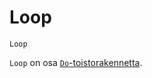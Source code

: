 <!--structure-->
Loop
====

```eppabasic
Loop
```

`Loop` on osa [`Do`-toistorakennetta](manual:do).

